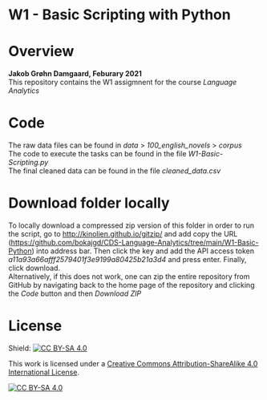 # W1 - Basic Scripting with Python

# Overview 

**Jakob Grøhn Damgaard, Feburary 2021** <br/>
This repository contains the W1 assigmnent for the course *Language Analytics*

# Code
The raw data files can be found in *data* > *100_english_novels* > *corpus*<br/>
The code to execute the tasks can be found in the file *W1-Basic-Scripting.py*<br/>
The final cleaned data can be found in the file *cleaned_data.csv*<br/>

# Download folder locally
To locally download a compressed zip version of this folder in order to run the script, go to http://kinolien.github.io/gitzip/
and add copy the URL (https://github.com/bokajgd/CDS-Language-Analytics/tree/main/W1-Basic-Python) into address bar. Then click the key and add the API access token *a11a93a66afff2579401f3e9199a80425b21a3d4* and press enter. Finally, click download. 
<br>
Alternatively, if this does not work, one can zip the entire repository from GitHub by navigating back to the home page of the repository and clicking the *Code* button and then *Download ZIP*
<br>
# License
Shield: [![CC BY-SA 4.0][cc-by-sa-shield]][cc-by-sa]

This work is licensed under a
[Creative Commons Attribution-ShareAlike 4.0 International License][cc-by-sa].

[![CC BY-SA 4.0][cc-by-sa-image]][cc-by-sa]

[cc-by-sa]: http://creativecommons.org/licenses/by-sa/4.0/
[cc-by-sa-image]: https://licensebuttons.net/l/by-sa/4.0/88x31.png
[cc-by-sa-shield]: https://img.shields.io/badge/License-CC%20BY--SA%204.0-lightgrey.svg

